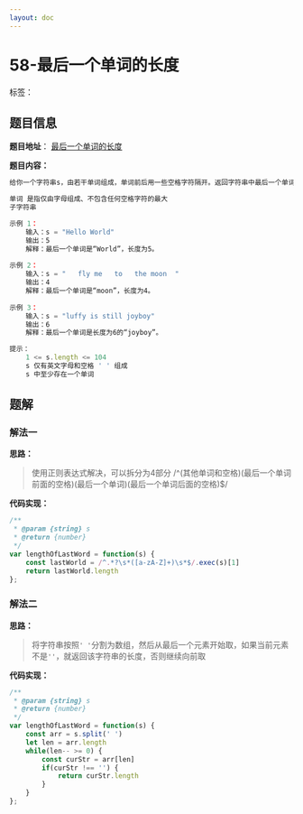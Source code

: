 ```yaml
---
layout: doc
---
```


# 58-最后一个单词的长度

标签：<Badge type="tip" text="字符串" />

## 题目信息

**题目地址**： [最后一个单词的长度](https://leetcode.cn/problems/length-of-last-word/description/)

**题目内容：**

```javascript
给你一个字符串s，由若干单词组成，单词前后用一些空格字符隔开。返回字符串中最后一个单词的长度。

单词 是指仅由字母组成、不包含任何空格字符的最大
子字符串

示例 1：
    输入：s = "Hello World"
    输出：5
    解释：最后一个单词是“World”，长度为5。
    
示例 2：
    输入：s = "   fly me   to   the moon  "
    输出：4
    解释：最后一个单词是“moon”，长度为4。
    
示例 3：
    输入：s = "luffy is still joyboy"
    输出：6
    解释：最后一个单词是长度为6的“joyboy”。

提示：
    1 <= s.length <= 104
    s 仅有英文字母和空格 ' ' 组成
    s 中至少存在一个单词
```

## 题解

### 解法一

**思路：**

> 使用正则表达式解决，可以拆分为4部分
> /^(其他单词和空格)(最后一个单词前面的空格)(最后一个单词)(最后一个单词后面的空格)$/

**代码实现：**

```javascript
/**
 * @param {string} s
 * @return {number}
 */
var lengthOfLastWord = function(s) {
    const lastWorld = /^.*?\s*([a-zA-Z]+)\s*$/.exec(s)[1]
    return lastWorld.length
};
```

### 解法二

**思路：**

> 将字符串按照`' '`分割为数组，然后从最后一个元素开始取，如果当前元素不是`''`，就返回该字符串的长度，否则继续向前取

**代码实现：**

```javascript
/**
 * @param {string} s
 * @return {number}
 */
var lengthOfLastWord = function(s) {
    const arr = s.split(' ')
    let len = arr.length
    while(len-- >= 0) {
        const curStr = arr[len]
        if(curStr !== '') {
            return curStr.length
        }
    }
};
```
